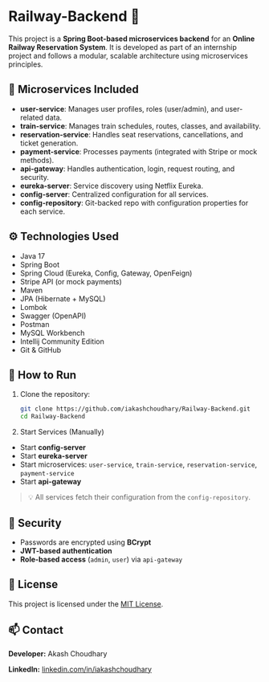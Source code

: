 # Railway-Backend 🚆

This project is a **Spring Boot-based microservices backend** for an **Online Railway Reservation System**. It is developed as part of an internship project and follows a modular, scalable architecture using microservices principles.

## 🧩 Microservices Included

- **user-service**: Manages user profiles, roles (user/admin), and user-related data.
- **train-service**: Manages train schedules, routes, classes, and availability.
- **reservation-service**: Handles seat reservations, cancellations, and ticket generation.
- **payment-service**: Processes payments (integrated with Stripe or mock methods).
- **api-gateway**: Handles authentication, login, request routing, and security.
- **eureka-server**: Service discovery using Netflix Eureka.
- **config-server**: Centralized configuration for all services.
- **config-repository**: Git-backed repo with configuration properties for each service.

## ⚙️ Technologies Used

- Java 17
- Spring Boot
- Spring Cloud (Eureka, Config, Gateway, OpenFeign)
- Stripe API (or mock payments)
- Maven
- JPA (Hibernate + MySQL)
- Lombok
- Swagger (OpenAPI)
- Postman
- MySQL Workbench
- Intellij Community Edition
- Git & GitHub

## 🚀 How to Run

1. Clone the repository:
   ```bash
   git clone https://github.com/iakashchoudhary/Railway-Backend.git
   cd Railway-Backend

2. Start Services (Manually)

- Start **config-server**
- Start **eureka-server**
- Start microservices: `user-service`, `train-service`, `reservation-service`, `payment-service`
- Start **api-gateway**

> 💡 All services fetch their configuration from the `config-repository`.

## 🔐 Security

- Passwords are encrypted using **BCrypt**
- **JWT-based authentication**
- **Role-based access** (`admin`, `user`) via `api-gateway`

## 📝 License

This project is licensed under the [MIT License](./LICENSE).

## 📫 Contact

**Developer:** Akash Choudhary

**LinkedIn:** [linkedin.com/in/iakashchoudhary](https://www.linkedin.com/in/iakashchoudhary)

